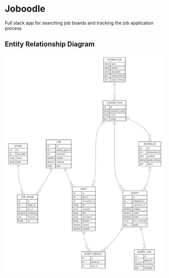 # Joboodle

Full stack app for searching job boards and tracking the job application process

## Entity Relationship Diagram

![](./erd.svg)

